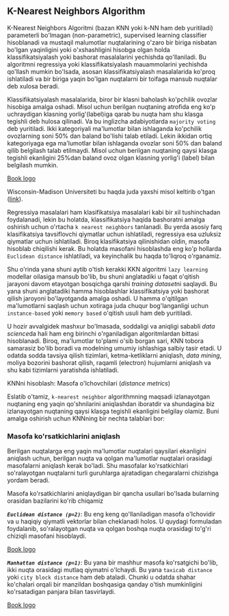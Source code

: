 ## K-Nearest Neighbors Algorithm

K-Nearest Neighbors Algoritmi (bazan KNN yoki k-NN ham deb yuritiladi) parameterli bo'lmagan (non-parametric), supervised learning classifier hisoblanadi va mustaqil malumotlar nuqtalarining o'zaro bir biriga nisbatan bo'lgan yaqinligini yoki o'xshashligini hisobga olgan holda klassifikatsiyalash yoki bashorat masalalarini yechishda qo'llaniladi. Bu algoritmni regressiya yoki klassifikatsiyalash mauammolarini yechishda qo'llash mumkin bo'lsada, asosan klassifikatsiyalash masalalarida ko'proq ishlatiladi va bir biriga yaqin bo'lgan nuqtalarni bir toifaga mansub nuqtalar deb xulosa beradi.

Klassifikatsiyalash masalalarida, biror bir klasni baholash ko'pchilik ovozlar hisobiga amalga oshadi. Misol uchun berilgan nuqtaning atrofida eng ko'p uchraydigan klasning yorlig'(label)iga  qarab bu nuqta ham shu klasga tegishli deb hulosa qilinadi. Va bu inglizcha adabiyotlarda `majority voting` deb yuritiladi. Ikki kategoriyali ma'lumotlar bilan ishlaganda ko'pchilik ovozlarning soni 50% dan baland bo'lishi talab etiladi. Lekin ikkidan ortiq kategoriyaga ega ma'lumotlar bilan ishlaganda ovozlar soni 50% dan baland qilib belgilash talab etilmaydi. Misol uchun berilgan nuqtaning qaysi klasga tegishli ekanligini 25%dan baland ovoz olgan klasning yorlig'i (label) bilan belgilash mumkin.

[Book logo](./TUTORIALS/SECTIONS/knn/image.png)

Wisconsin-Madison Universiteti bu haqda juda yaxshi misol keltirib o'tgan ([link](https://sebastianraschka.com/pdf/lecture-notes/stat479fs18/02_knn_notes.pdf)).

Regressiya masalalari ham klasifikatsiya masalalari kabi bir xil tushinchadan foydalanadi, lekin bu holatda, klassifikatsiya haqida bashoratni amalga oshirish uchun o'rtacha `k nearest neighbors` tanlanadi. Bu yerda asosiy farq klasifikatsiya tavsiflovchi qiymatlar uchun ishlatiladi, regressiya esa uzluksiz qiymatlar uchun ishlatiladi. Biroq klasifikatsiya qilinishidan oldin, masofa hisoblab chiqilishi kerak. Bu holatda masofani hisoblashda eng ko'p hollarda `Euclidean distance` ishlatiladi, va keyinchalik bu haqda to'liqroq o'rganamiz.

Shu o'rinda yana shuni aytib o'tish kerakki KKN algoritmi `lazy learning` modellar oilasiga mansub bo'lib, bu shuni anglatadiki u faqat o'qitish jarayoni davom etayotgan bosqichga qarshi *training dataset*ni saqlaydi. Bu yana shuni anglatadiki hamma hisoblashlar klassifikatsiya yoki bashorat qilish jaroyoni bo'layotganda amalga oshadi. U hamma o'qitilgan ma'lumotlarni saqlash uchun xotiraga juda chuqur bog'langanligi uchun `instance-based` yoki `memory based` o'qitish usuli ham deb yuritiladi. 

U hozir avvalgidek mashxur bo'lmasada, soddaligi va aniqligi sababli *data science*da hali ham eng birinchi o'rganiladigan algoritmlardan bittasi hisoblanadi. Biroq, ma'lumotlar to'plami o'sib borgan sari, KNN tobora samarasiz bo'lib boradi va modelning umumiy ishlashiga salbiy tasir etadi. U odatda sodda tavsiya qilish tizimlari, ketma-ketliklarni aniqlash, *data mining*, moliya bozorini bashorat qilish, raqamli (electron) hujumlarni aniqlash va shu kabi tizimlarni yaratishda ishlatiladi.

KNNni hisoblash: Masofa o'lchovchilari (*distance metrics*)

Eslatib o'tamiz, `k-nearest neighbor` algorithmning maqsadi izlanayotgan nuqtaning eng yaqin qo'shnilarini aniqlashdan iboratdir va shundagina biz izlanayotgan nuqtaning qaysi klasga tegishli ekanligini belgilay olamiz. Buni amalga oshirish uchun KNNning bir nechta talablari bor:

### Masofa ko'rsatkichlarini aniqlash
Berilgan nuqtalarga eng yaqin ma'lumotlar nuqtalari qaysilari ekanligini aniqlash uchun, berilgan nuqta va qolgan ma'lumotlar nuqtalari orasidagi masofalarni aniqlash kerak bo'ladi. Shu masofalar ko'rsatkichlari so'ralayotgan nuqtalarni turli guruhlarga ajratadigan chegaralarni chizishga yordam beradi.

Masofa ko'rsatkichlarini aniqlaydigan bir qancha usullari bo'lsada bularning orasidan bazilarini ko'rib chiqamiz

***`Euclidean distance (p=2)`***: Bu eng keng qo'llaniladigan masofa o'lchovidir va u haqiqiy qiymatli vektorlar bilan cheklanadi holos. U quydagi formuladan foydalanib, so'ralayotgan nuqta va qolgan boshqa nuqta orasidagi to'g'ri chiziqli masofani hisoblaydi.

[Book logo](./TUTORIALS/SECTIONS//euclidean_distance/euclidean_distance_fuction.png)

***`Manhattan distance (p=1)`***: Bu yana bir mashhur masofa ko'rsatgichi bo'lib, ikki nuqta orasidagi mutlaq qiymatni o'lchaydi. Bu yana  `taxicab distance` yoki `city block distance` ham deb ataladi. Chunki u odatda shahar ko'chalari orqali bir manzildan boshqasiga qanday o'tish mumkinligini ko'rsatadigan panjara bilan tasvirlaydi. 

[Book logo](.TUTORIALS/SECTIONS/knn/manhattan_sitance_formula.png)

